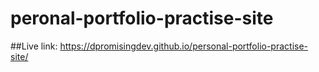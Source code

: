 # peronal-portfolio-practise-site

##Live link: https://dpromisingdev.github.io/personal-portfolio-practise-site/
